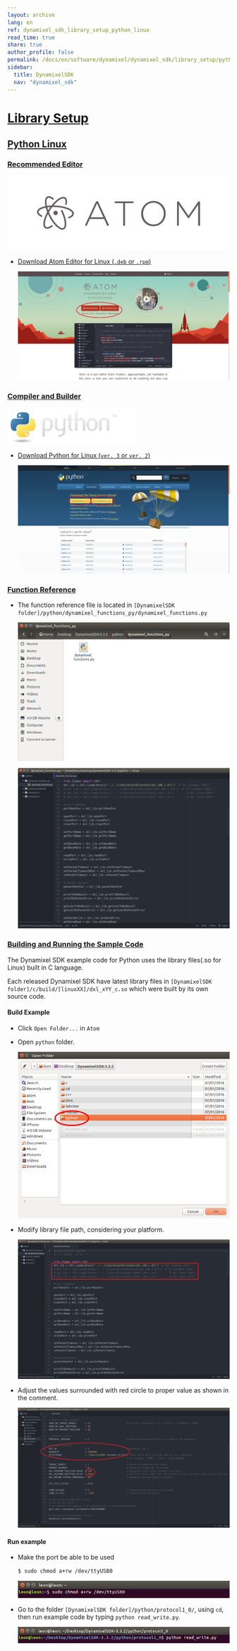 ```yaml
---
layout: archive
lang: en
ref: dynamixel_sdk_library_setup_python_linux
read_time: true
share: true
author_profile: false
permalink: /docs/en/software/dynamixel/dynamixel_sdk/library_setup/python_linux/
sidebar:
  title: DynamixelSDK
  nav: "dynamixel_sdk"
---
```


<div style="counter-reset: h2 8"></div>
<div style="counter-reset: h1 2"></div>

# [Library Setup](#library-setup)

## [Python Linux](#python-linux)

### [Recommended Editor](#recommended-editor)

![](/assets/images/sw/sdk/dynamixel_sdk/library_setup/python/atom-logo.jpg)

* [Download Atom Editor for Linux (`.deb` or `.rpm`)](https://atom.io/)

  ![](/assets/images/sw/sdk/dynamixel_sdk/library_setup/python/linux/library_file/a1.png)

### [Compiler and Builder](#compiler-and-builder)

![](/assets/images/sw/sdk/dynamixel_sdk/library_setup/python/python.png)

* [Download Python for Linux (`ver. 3` or `ver. 2`)](https://www.python.org/downloads/)

  ![](/assets/images/sw/sdk/dynamixel_sdk/library_setup/python/linux/library_file/b1.png)

### [Function Reference](#function-reference)

* The function reference file is located in `[DynamixelSDK folder]/python/dynamixel_functions_py/dynamixel_functions.py`

  ![](/assets/images/sw/sdk/dynamixel_sdk/library_setup/python/linux/library_file/2.png)

  ![](/assets/images/sw/sdk/dynamixel_sdk/library_setup/python/linux/library_file/1.png)

### [Building and Running the Sample Code](#building-and-running-the-sample-code)

The Dynamixel SDK example code for Python uses the library files(.so for Linux) built in C language.

Each released Dynamixel SDK have latest library files in `[DynamixelSDK folder]/c/build/[linuxXX]/dxl_xYY_c.so` which were built by its own source code.

#### Build Example

* Click `Open Folder...` in `Atom` 

* Open `python` folder.

  ![](/assets/images/sw/sdk/dynamixel_sdk/library_setup/python/linux/sample_code/2.png)

* Modify library file path, considering your platform.

  ![](/assets/images/sw/sdk/dynamixel_sdk/library_setup/python/linux/sample_code/3.png)

* Adjust the values surrounded with red circle to proper value as shown in the comment.

  ![](/assets/images/sw/sdk/dynamixel_sdk/library_setup/python/linux/sample_code/4.png)


#### Run example

* Make the port be able to be used

  ```bash
  $ sudo chmod a+rw /dev/ttyUSB0
  ```

  ![](/assets/images/sw/sdk/dynamixel_sdk/library_setup/python/linux/sample_code/6.png)

* Go to the folder `[DynamixelSDK folder]/python/protocol1_0/`, using `cd`, then run example code by typing `python read_write.py`. 

  ![](/assets/images/sw/sdk/dynamixel_sdk/library_setup/python/linux/sample_code/7.png)
